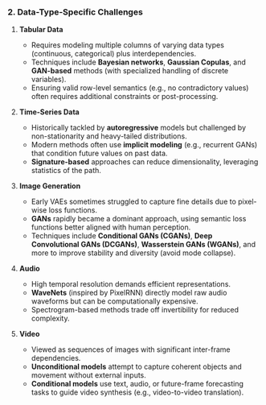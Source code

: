 ### 2. Data-Type-Specific Challenges

1. **Tabular Data**

   - Requires modeling multiple columns of varying data types (continuous, categorical) plus interdependencies.
   - Techniques include **Bayesian networks**, **Gaussian Copulas**, and **GAN-based** methods (with specialized handling of discrete variables).
   - Ensuring valid row-level semantics (e.g., no contradictory values) often requires additional constraints or post-processing.

2. **Time-Series Data**

   - Historically tackled by **autoregressive** models but challenged by non-stationarity and heavy-tailed distributions.
   - Modern methods often use **implicit modeling** (e.g., recurrent GANs) that condition future values on past data.
   - **Signature-based** approaches can reduce dimensionality, leveraging statistics of the path.

3. **Image Generation**

   - Early VAEs sometimes struggled to capture fine details due to pixel-wise loss functions.
   - **GANs** rapidly became a dominant approach, using semantic loss functions better aligned with human perception.
   - Techniques include **Conditional GANs (CGANs)**, **Deep Convolutional GANs (DCGANs)**, **Wasserstein GANs (WGANs)**, and more to improve stability and diversity (avoid mode collapse).

4. **Audio**

   - High temporal resolution demands efficient representations.
   - **WaveNets** (inspired by PixelRNN) directly model raw audio waveforms but can be computationally expensive.
   - Spectrogram-based methods trade off invertibility for reduced complexity.

5. **Video**
   - Viewed as sequences of images with significant inter-frame dependencies.
   - **Unconditional models** attempt to capture coherent objects and movement without external inputs.
   - **Conditional models** use text, audio, or future-frame forecasting tasks to guide video synthesis (e.g., video-to-video translation).
